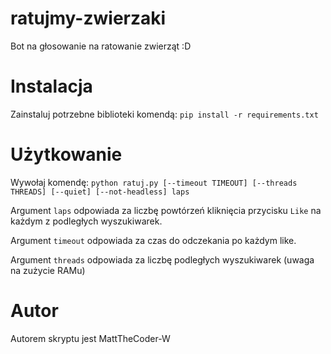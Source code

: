 # ratujmy-zwierzaki
Bot na głosowanie na ratowanie zwierząt :D

# Instalacja

Zainstaluj potrzebne biblioteki komendą: `pip install -r requirements.txt`

# Użytkowanie

Wywołaj komendę: `python ratuj.py [--timeout TIMEOUT] [--threads THREADS] [--quiet] [--not-headless] laps`

Argument `laps` odpowiada za liczbę powtórzeń kliknięcia przycisku `Like` na każdym z podległych wyszukiwarek.

Argument `timeout` odpowiada za czas do odczekania po każdym like.

Argument `threads` odpowiada za liczbę podległych wyszukiwarek (uwaga na zużycie RAMu)

# Autor

Autorem skryptu jest MattTheCoder-W
